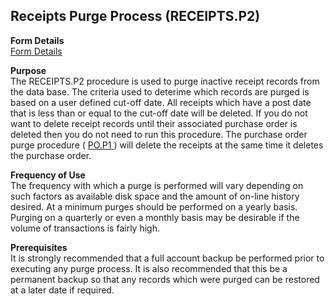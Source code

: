 ##  Receipts Purge Process (RECEIPTS.P2)

<PageHeader />

**Form Details**  
[ Form Details ](RECEIPTS-P2-1/README.md)   

**Purpose**  
The RECEIPTS.P2 procedure is used to purge inactive receipt records from the data base. The criteria used to deterime which records are purged is based on a user defined cut-off date. All receipts which have a post date that is less than or equal to the cut-off date will be deleted. If you do not want to delete receipt records until their associated purchase order is deleted then you do not need to run this procedure. The purchase order purge procedure ( [ PO.P1 ](../PO-P1/README.md) ) will delete the receipts at the same time it deletes the purchase order. 

**Frequency of Use**  
The frequency with which a purge is performed will vary depending on such
factors as available disk space and the amount of on-line history desired. At
a minimum purges should be performed on a yearly basis. Purging on a quarterly
or even a monthly basis may be desirable if the volume of transactions is
fairly high.

**Prerequisites**  
It is strongly recommended that a full account backup be performed prior to
executing any purge process. It is also recommended that this be a permanent
backup so that any records which were purged can be restored at a later date
if required.

<badge text= "Version 8.10.57" vertical="middle" />

<PageFooter />